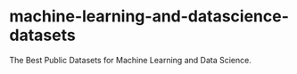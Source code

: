 # machine-learning-and-datascience-datasets
The Best Public Datasets for Machine Learning and Data Science.
